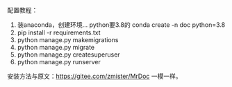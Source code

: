 配置教程：
1. 装anaconda，创建环境... python要3.8的 conda create -n doc python=3.8
2. pip install -r requirements.txt
3. python manage.py makemigrations
4. python manage.py migrate
5. python manage.py createsuperuser
6. python manage.py runserver

安装方法与原文：https://gitee.com/zmister/MrDoc 一模一样。
